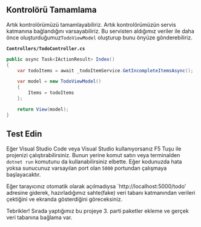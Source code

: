 ## Kontrolörü Tamamlama

Artık kontrolörümüzü tamamlayabiliriz. Artık kontrolörümüzün servis katmanına bağlandığını varsayabiliriz. Bu servisten aldığımız veriler ile daha önce oluşturduğumuz`TodoViewModel` oluşturup bunu önyüze gönderebiliriz.


**`Controllers/TodoController.cs`**

```csharp
public async Task<IActionResult> Index()
{
    var todoItems = await _todoItemService.GetIncompleteItemsAsync();

    var model = new TodoViewModel()
    {
        Items = todoItems
    };

    return View(model);
}
```

## Test Edin
Eğer Visual Studio Code veya Visual Studio kullanıyorsanız F5 Tuşu ile projenizi çalıştırabilirsiniz. Bunun yerine komut satırı veya terminalden `dotnet run` komutunu da kullanabilirsiniz elbette. Eğer kodunuzda hata yoksa sunucunuz varsayılan port olan `5000` portundan çalışmaya başlayacaktır.

Eğer tarayıcınız otomatik olarak açılmadıysa `http://localhost:5000/todo' adresine giderek, hazırladığımız sahte(fake) veri tabanı katmanından verileri çektiğini ve ekranda gösterdiğini göreceksiniz.
 
 Tebrikler! Sırada yaptığımız bu projeye 3. parti paketler ekleme ve gerçek veri tabanına bağlama var.


